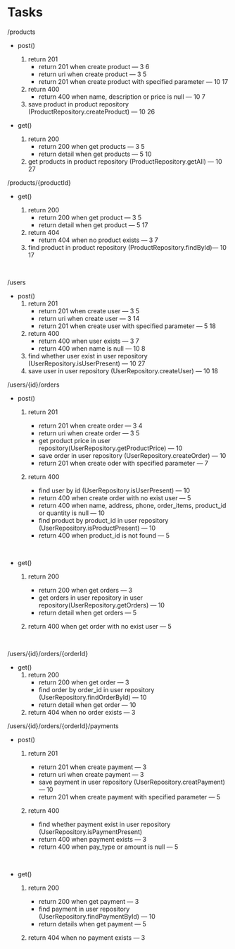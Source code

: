 # Tasks

/products

- post()
  1. return 201 
     - return 201 when create product — 3  6
     - return uri when create product — 3  5
     - return 201 when create product with specified parameter — 10  17
  2. return 400 
     - return 400 when name, description or price is null — 10 7
  3. save product in product repository (ProductRepository.createProduct) — 10 26
- get()

  1. return 200 
     - return 200 when get products — 3 5
     - return detail when get products — 5 10
  2. get products in product repository (ProductRepository.getAll) — 10 27
     ​

/products/{productId}

- get()

  1. return 200
     - return 200 when get product — 3 5
     - return detail when get product — 5 17
  2. return 404 
     - return 404 when no product exists — 3 7
  3. find  product in product repository (ProductRepository.findById)— 10  17

  ​

/users

- post()
  1. return 201 
     - return 201 when create user — 3 5
     - return uri when create user — 3  14
     - return 201 when create user with specified parameter  — 5 18
  2. return 400
     - return 400 when user exists — 3 7
     - return 400 when name is null — 10 8
  3. find whether user exist in user repository (UserRepository.isUserPresent) — 10  27
  4. save user in user repository (UserRepository.createUser) — 10 18




/users/{id}/orders

- post()
  1. return 201

     - return 201 when create order — 3 4
     - return uri when create order — 3 5
     - get product price in user repository(UserRepository.getProductPrice) — 10
     - save order in user repository (UserRepository.createOrder) — 10
     - return 201 when create oder with specified parameter — 7

  2. return 400 

     - find user by id (UserRepository.isUserPresent) — 10
     - return 400 when create order with no exist user — 5
     - return 400 when name, address, phone, order_items, product_id or quantity is null — 10
     - find product by product_id in user repository (UserRepository.isProductPresent) — 10
     - return 400 when product_id is not found — 5

     ​
- get()
  1. return 200 

     - return 200 when get orders — 3
     - get orders in user repository in user repository(UserRepository.getOrders) — 10
     - return detail when get orders — 5

  2. return 400 when get order with no exist user — 5

     ​




/users/{id}/orders/{orderId}

- get()
  1. return 200 
     - return 200 when get order — 3
     - find order by order_id in user repository (UserRepository.findOrderById) — 10
     - return detail when get order — 10
  2. return 404 when no order exists — 3




/users/{id}/orders/{orderId}/payments

- post()
  1. return 201

     - return 201 when create payment — 3
     - return uri when create payment — 3
     - save payment in user repository (UserRepository.creatPayment) — 10
     - return 201 when create payment with specified parameter — 5

  2. return 400

     - find whether payment exist in user repository (UserRepository.isPaymentPresent)
     - return 400 when payment exists — 3
     - return 400 when pay_type or amount is null — 5

     ​
- get()
  1. return 200

     -  return 200 when get payment — 3
     - find payment in user repository (UserRepository.findPaymentById) — 10
     - return details when get payment — 5

  2. return 404 when no payment exists — 3

     ​





